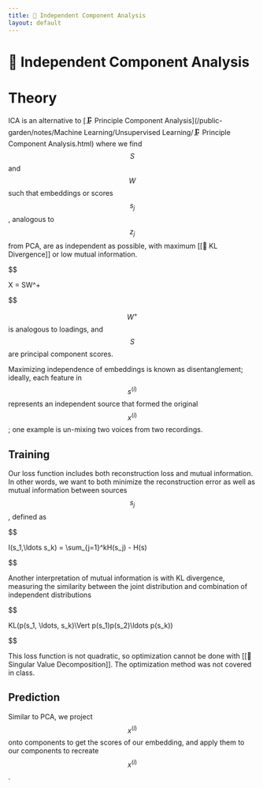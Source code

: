 ```yaml
---
title: 🍝 Independent Component Analysis
layout: default
---
```


# 🍝 Independent Component Analysis

# Theory
ICA is an alternative to [🗜️ Principle Component Analysis](/public-garden/notes/Machine Learning/Unsupervised Learning/🗜️ Principle Component Analysis.html) where we find $$S$$ and $$W$$ such that embeddings or scores $$s_j$$, analogous to $$z_j$$ from PCA, are as independent as possible, with maximum [[📏 KL Divergence]] or low mutual information.

$$

 X = SW^+ 

$$

$$W^+$$ is analogous to loadings, and $$S$$ are principal component scores.

Maximizing independence of embeddings is known as disentanglement; ideally, each feature in $$s^{(i)}$$ represents an independent source that formed the original $$x^{(i)}$$; one example is un-mixing two voices from two recordings.

## Training
Our loss function includes both reconstruction loss and mutual information. In other words, we want to both minimize the reconstruction error as well as mutual information between sources $$s_j$$, defined as 

$$

I(s_1,\ldots s_k) = \sum_{j=1}^kH(s_j) - H(s)

$$

Another interpretation of mutual information is with KL divergence, measuring the similarity between the joint distribution and combination of independent distributions 

$$

KL(p(s_1, \ldots, s_k)\Vert p(s_1)p(s_2)\ldots p(s_k))

$$

This loss function is not quadratic, so optimization cannot be done with [[📎 Singular Value Decomposition]]. The optimization method was not covered in class.

## Prediction
Similar to PCA, we project $$x^{(i)}$$ onto components to get the scores of our embedding, and apply them to our components to recreate $$x^{(i)}$$.